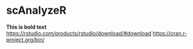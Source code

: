 #                                                              scAnalyzeR
**This is bold text**	
https://rstudio.com/products/rstudio/download/#download
https://cran.r-project.org/bin/

